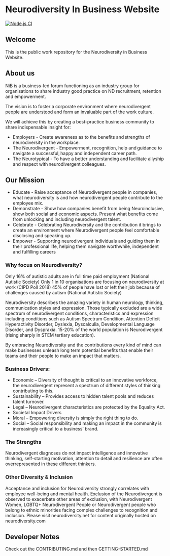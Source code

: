 # Neurodiversity In Business Website

[![Node.js CI](https://github.com/Neurodiversity-in-Business/neurodiversity-main/actions/workflows/node.js.yml/badge.svg)](https://github.com/Neurodiversity-in-Business/neurodiversity-main/actions/workflows/node.js.yml)  
## Welcome

This is the public work repository for the Neurodiversity in Business Website.

## About us

NiB is a business-led forum functioning as an industry group for organisations to share industry good practice on ND recruitment, retention and empowerment.

The vision is to foster a corporate environment where neurodivergent people are understood and form an invaluable part of the work culture.

We will achieve this by creating a best-practice business community to share indispensable insight for:

- Employers - Create awareness as to the benefits and strengths of neurodiversity in the workplace.
- The Neurodivergent - Empowerment, recognition, help and guidance to navigate a successful, happy and independent career path.​
- The Neurotypical - To have a better understanding and facilitate allyship and respect with neurodivergent colleagues.

## Our Mission

- Educate - Raise acceptance of Neurodivergent people in companies, what neurodiversity is and how neurodivergent people contribute to the employee mix.
- Demonstrate - Show how companies benefit from being Neuroinclusive, show both social and economic aspects. Present what benefits come from unlocking and including neurodivergent talent.
- Celebrate - Celebrating Neurodiversity and the contribution it brings to create an environment where Neurodivergent people feel comfortable disclosing and speaking up.
- Empower - Supporting neurodivergent individuals and guiding them in their professional life, helping them navigate worthwhile, independent and fulfilling careers

### Why focus on Neurodiversity?

Only 16% of autistic adults are in full time paid employment
(National Autistic Society)
Only 1 in 10 organisations are focusing on neurodiversity at work
(CIPD Poll 2018)
45% of people have lost or left their job because of challenges caused by autism
(National Autistic Society)

Neurodiversity describes the amazing variety in human neurology, thinking, communication styles and expression. Those typically excluded are a wide spectrum of neurodivergent conditions, characteristics and expression including conditions such as Autism Spectrum Condition, Attention Deficit Hyperactivity Disorder, Dyslexia, Dyscalculia, Developmental Language Disorder, and Dyspraxia. 15-20% of the world population is Neurodivergent (rising sharply in STEM tertiary education).

By embracing Neurodiversity and the contributions every kind of mind can make businesses unleash long term potential benefits that enable their teams and their people to make an impact that matters.

### Business Drivers:

- Economic – Diversity of thought is critical to an innovative workforce, the neurodivergent represent a spectrum of different styles of thinking contributing to this.
- Sustainability – Provides access to hidden talent pools and reduces talent turnover.
- Legal – Neurodivergent characteristics are protected by the Equality Act.
- Societal Impact Drivers
- Moral – Empowering diversity is simply the right thing to do.
- Social – Social responsibility and making an impact in the community is increasingly critical to a business’ brand.

### The Strengths

Neurodivergent diagnoses do not impact intelligence and innovative thinking, self-starting motivation, attention to detail and resilience are often overrepresented in these different thinkers.

### Other Diversity & Inclusion

Acceptance and inclusion for Neurodiversity strongly correlates with employee well-being and mental health.
Exclusion of the Neurodivergent is observed to exacerbate other areas of exclusion, with Neurodivergent Women, LGBTQ+ Neurodivergent People or Neurodivergent people who belong to ethnic minorities facing complex challenges to recognition and inclusion.
Please visit neurodiversity.net for content originally hosted on neurodiversity.com

## Developer Notes

Check out the CONTRIBUTING.md and then GETTING-STARTED.md
